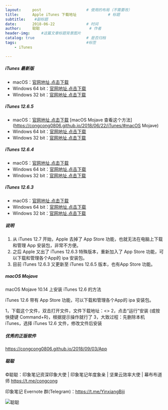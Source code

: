 ```yaml
---
layout:     post                    # 使用的布局（不需要改）
title:      Apple iTunes 下载地址              # 标题 
subtitle:    #副标题
date:       2018-06-22              # 时间
author:     聪聪                      # 作者
header-img:     #这篇文章标题背景图片
catalog: true                       # 是否归档
tags:                               #标签
    - iTunes

---
```


##### iTunes 最新版
- macOS：[官网地址,点击下载](https://www.apple.com/itunes/download/macos)
- Windows 64 bit：[官网地址,点击下载](https://www.apple.com/itunes/download/win64)
- Windows 32 bit：[官网地址,点击下载](https://www.apple.com/itunes/download/win32)

##### iTunes 12.6.5
- macOS：[官网地址,点击下载](https://secure-appldnld.apple.com/itunes12/091-87821-20180912-69177170-B085-11E8-B6AB-C1D03409AD2A/iTunes12.6.5.dmg) [macOS Mojave 查看这个方法](https://congcong0806.github.io/2018/06/22/iTunes/#macOS Mojave)
- Windows 64 bit：[官网地址,点击下载](https://secure-appldnld.apple.com/itunes12/091-87819-20180912-69177170-B085-11E8-B6AB-C1D03409AD2A6/iTunes64Setup.exe)
- Windows 32 bit：[官网地址,点击下载](https://secure-appldnld.apple.com/itunes12/091-87820-20180912-69177170-B085-11E8-B6AB-C1D03409AD2A5/iTunesSetup.exe)

##### iTunes 12.6.4
- macOS：[官网地址,点击下载](https://secure-appldnld.apple.com/itunes12/091-60759-201803029-1F70CB08-3131-11E8-9791-31052B2AA206/iTunes12.6.4.dmg)
- Windows 64 bit：[官网地址,点击下载](https://secure-appldnld.apple.com/itunes12/091-60765-201803029-1F70CB08-3131-11E8-9791-31052B2AA206/iTunes64Setup.exe)
- Windows 32 bit：[官网地址,点击下载](https://secure-appldnld.apple.com/itunes12/091-60766-201803029-1F70CB08-3131-11E8-9791-31052B2AA206/iTunesSetup.exe)

##### iTunes 12.6.3
- macOS：[官网地址,点击下载](https://secure-appldnld.apple.com/itunes12/091-33628-20170922-EF8F0FE4-9FEF-11E7-B113-91CF9A97A551/iTunes12.6.3.dmg)
- Windows 64 bit：[官网地址,点击下载](https://secure-appldnld.apple.com/itunes12/091-33626-20170922-F51D3530-A003-11E7-8324-03D19A97A551/iTunes64Setup.exe)
- Windows 32 bit：[官网地址,点击下载](https://secure-appldnld.apple.com/itunes12/091-33627-20170922-EF8CB708-9FEF-11E7-8504-92CF9A97A551/iTunesSetup.exe)

##### 说明
1. 从 iTunes 12.7 开始，Apple 去掉了 App Store 功能，也就无法在电脑上下载和管理 App 安装包，非常不方便。
2. 之后 Apple 又出了 iTunes 12.6.3 特殊版本，重新加入了 App Store 功能，可以下载和管理各个App的 ipa 安装包。
3. 目前 iTunes 12.6.3 又更新至 iTunes 12.6.5 版本，也有App Store 功能。

##### macOS Mojave

macOS Mojave 10.14 上安装 iTunes 12.6 的方法

iTunes 12.6 带有 App Store 功能，可以下载和管理各个App的 ipa 安装包。

1，下载这个文件，双击打开文件，文件下载地址：<>
2，点击“运行”安装 (或按快捷键 Command+R)，根据提示操作就行了
3，大致过程：先删除本机 iTunes，选择 iTunes 12.6 文件，修改文件后安装

##### 优秀的正版软件
<https://congcong0806.github.io/2018/09/03/App>

##### 聪聪
&copy;聪聪：印象笔记资深印象大使 | 印象笔记年度象亲 | 坚果云效率大使 | 幕布布道师 <https://t.me/congcong>

印象笔记 Evernote 群(Telegram)：<https://t.me/YinxiangBiji>

![聪聪](https://i.v2ex.co/V7w7q6W8.png)
